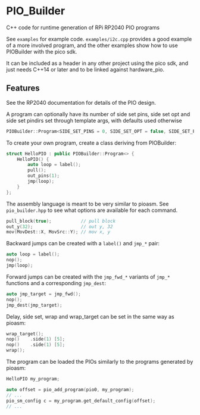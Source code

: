 # PIO_Builder
C++ code for runtime generation of RPi RP2040 PIO programs

See `examples` for example code. `examples/i2c.cpp` provides a good example of
a more involved program, and the other examples show how to use PIOBuilder with
the pico sdk.

It can be included as a header in any other project using the pico sdk, and just
needs C++14 or later and to be linked against hardware_pio.

## Features

See the RP2040 documentation for details of the PIO design.

A program can optionally have its number of side set pins, side set opt and
side set pindirs set through template args, with defaults used otherwise
```cpp
PIOBuilder::Program<SIDE_SET_PINS = 0, SIDE_SET_OPT = false, SIDE_SET_PINDIRS = false>
```

To create your own program, create a class deriving from PIOBuilder:

```cpp
struct HelloPIO : public PIOBuilder::Program<> {
	HelloPIO() {
		auto loop = label();
		pull();
		out_pins(1);
		jmp(loop);
	}
};
```

The assembly language is meant to be very similar to pioasm.
See `pio_builder.hpp` to see what options are available for each command.

```cpp
pull_block(true);           // pull block
out_y(32);                  // out y, 32
mov(MovDest::X, MovSrc::Y); // mov x, y
```

Backward jumps can be created with a `label()` and `jmp_*` pair:

```cpp
auto loop = label();
nop();
jmp(loop);
```

Forward jumps can be created with the `jmp_fwd_*` variants of `jmp_*` functions
and a corresponding `jmp_dest`:

```cpp
auto jmp_target = jmp_fwd();
nop();
jmp_dest(jmp_target);
```

Delay, side set, wrap and wrap_target can be set in the same way as pioasm:

```cpp
wrap_target();
nop()    .side(1) [5];
nop()    .side(1) [5];
wrap();
```

The program can be loaded the PIOs similarly to the programs generated by
pioasm:

```cpp
HelloPIO my_program;

auto offset = pio_add_program(pio0, my_program);
// ...
pio_sm_config c = my_program.get_default_config(offset);
// ...
```
